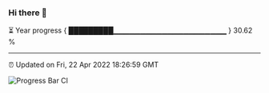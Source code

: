 ### Hi there 👋

⏳ Year progress { █████████▁▁▁▁▁▁▁▁▁▁▁▁▁▁▁▁▁▁▁▁▁ } 30.62 %

---

⏰ Updated on Fri, 22 Apr 2022 18:26:59 GMT

![Progress Bar CI](https://github.com/ZhaoGui/ZhaoGui/workflows/Progress%20Bar%20CI/badge.svg)
